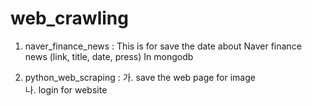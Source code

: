 # web_crawling

1. naver_finance_news : This is for save the date about Naver finance news (link, title, date, press) In mongodb

2. python_web_scraping :
  가. save the web page for image <br/>
  나. login for website <br/>
